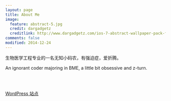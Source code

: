 ```yaml
---
layout: page
title: About Me
image:
  feature: abstract-5.jpg
  credit: dargadgetz
  creditlink: http://www.dargadgetz.com/ios-7-abstract-wallpaper-pack-for-iphone-5-and-ipod-touch-retina/
comments: false
modified: 2014-12-24
---
```


生物医学工程专业的一名无知小码农，有强迫症，爱折腾。

An ignorant coder majoring in BME, a little bit obsessive and z-turn.

<br><br>
<div markdown="0"><a href="http://www.anbulang.com" class="btn btn-info">WordPress 站点</a> 
